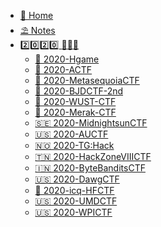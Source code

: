 <!--
<center>
<a href='#/'>
<img src="http://image.taqini.space/img/owl.png" width=128>
</a>
<p>Powered by docsify</p>
</center>
-->
* [🦉 Home](/README "Go back home")
* [ ⛱️  Notes](note/basic/ "查看笔记")
* [:two::zero::two::zero: :feet::feet::feet:](ctf/2020/ "2020 CTF Writeups")
  * [📖 2020-Hgame](ctf/2020/Hgame-2020 "杭电新生赛 - 20200116/0214")
  * [📖 2020-ACTF](ctf/2020/ACTF-2020 "中南大学新生赛 - 20200201/14")
  * [📖 2020-MetasequoiaCTF](ctf/2020/MetasequoiaCTF-2020 "MetasequoiaCTF writeup - 20200220/21")
  * [📖 2020-BJDCTF-2nd](ctf/2020/BJDCTF-2nd-2020 "BJDCTF 2nd Pwn出题人wp - 20200321/23")
  * [📖 2020-WUST-CTF](ctf/2020/WUST-CTF-2020 "WUST-CTF 萌新赛 - 20200327/30")
  * [📖 2020-Merak-CTF](ctf/2020/MrCTF-2020 "merak-ctf 天璇新生赛 - 20200327/30")
  * [🇸🇪 2020-MidnightsunCTF](ctf/2020/MidnightsunCTF-2020 "MidnightsunCTF2020 - 20200404/05")
  * [🇺🇸 2020-AUCTF](ctf/2020/AUCTF-2020 "AUCTF2020 - 20200403/06")
  * [🇳🇴 2020-TG:Hack](ctf/2020/TGHACK-2020 "TG:Hack2020 - 20200411/12")
  * [🇹🇳 2020-HackZoneVIIICTF](ctf/2020/HackZoneVIIICTF-2020 "HackZoneVIII - 20200412")
  * [🇮🇳 2020-ByteBanditsCTF](ctf/2020/ByteBanditsCTF-2020 "ByteBanditsCTF - 20200412")
  * [🇺🇸 2020-DawgCTF](ctf/2020/DawgCTF-2020 "DawgCTF - 20200411/13")
  * [📖 2020-icq-HFCTF](ctf/2020/icq-HFCTF-2020 "i春秋虎符CTF - 20200419")
  * [🇺🇸 2020-UMDCTF](ctf/2020/UMDCTF-2020 "WPICTF - 20200418/19")
  * [🇺🇸 2020-WPICTF](ctf/2020/WPICTF-2020 "WPICTF - 20200418/20")
